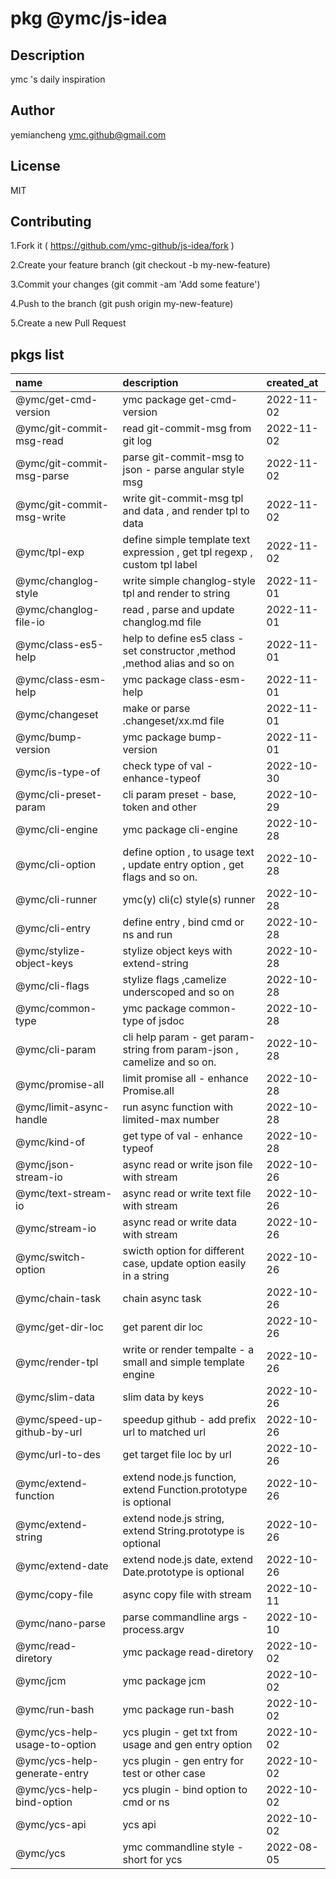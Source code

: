 # pkg @ymc/js-idea
## Description
ymc 's daily inspiration
## Author
yemiancheng <ymc.github@gmail.com>
## License
MIT
## Contributing
1.Fork it ( https://github.com/ymc-github/js-idea/fork )

2.Create your feature branch (git checkout -b my-new-feature)

3.Commit your changes (git commit -am 'Add some feature')

4.Push to the branch (git push origin my-new-feature)

5.Create a new Pull Request

## pkgs list
name|description|created_at
:--|:--|:--
@ymc/get-cmd-version|ymc package get-cmd-version|2022-11-02
@ymc/git-commit-msg-read|read git-commit-msg from git log|2022-11-02
@ymc/git-commit-msg-parse|parse git-commit-msg to json - parse angular style msg|2022-11-02
@ymc/git-commit-msg-write|write git-commit-msg tpl and data , and render tpl to data|2022-11-02
@ymc/tpl-exp|define simple template text expression , get tpl regexp , custom tpl label|2022-11-02
@ymc/changlog-style|write simple changlog-style tpl and render to string|2022-11-01
@ymc/changlog-file-io|read , parse and update changlog.md file|2022-11-01
@ymc/class-es5-help|help to define es5 class - set constructor ,method ,method alias and so on|2022-11-01
@ymc/class-esm-help|ymc package class-esm-help|2022-11-01
@ymc/changeset|make or parse .changeset/xx.md file|2022-11-01
@ymc/bump-version|ymc package bump-version|2022-11-01
@ymc/is-type-of|check type of val - enhance-typeof|2022-10-30
@ymc/cli-preset-param|cli param preset - base, token and other|2022-10-29
@ymc/cli-engine|ymc package cli-engine|2022-10-28
@ymc/cli-option|define option , to usage text , update entry option , get flags and so on.|2022-10-28
@ymc/cli-runner|ymc(y) cli(c) style(s) runner|2022-10-28
@ymc/cli-entry|define entry , bind cmd or ns and run|2022-10-28
@ymc/stylize-object-keys|stylize object keys with extend-string|2022-10-28
@ymc/cli-flags|stylize flags ,camelize  underscoped and so on|2022-10-28
@ymc/common-type|ymc package common-type of jsdoc|2022-10-28
@ymc/cli-param|cli help param - get param-string from param-json , camelize and so on.|2022-10-28
@ymc/promise-all|limit promise all - enhance Promise.all|2022-10-28
@ymc/limit-async-handle|run async function with limited-max number|2022-10-28
@ymc/kind-of|get type of val - enhance typeof|2022-10-28
@ymc/json-stream-io|async read or write json file with stream|2022-10-26
@ymc/text-stream-io|async read or write text file with stream|2022-10-26
@ymc/stream-io|async read or write data with stream|2022-10-26
@ymc/switch-option|swicth option for different case, update option easily in a string|2022-10-26
@ymc/chain-task|chain async task|2022-10-26
@ymc/get-dir-loc|get parent dir loc|2022-10-26
@ymc/render-tpl|write or render tempalte - a small and simple template engine|2022-10-26
@ymc/slim-data|slim data by keys|2022-10-26
@ymc/speed-up-github-by-url|speedup github - add prefix url to matched url|2022-10-26
@ymc/url-to-des|get target file loc by url|2022-10-26
@ymc/extend-function|extend node.js function, extend Function.prototype is optional|2022-10-26
@ymc/extend-string|extend node.js string, extend String.prototype is optional|2022-10-26
@ymc/extend-date|extend node.js date, extend Date.prototype is optional|2022-10-26
@ymc/copy-file|async copy file with stream|2022-10-11
@ymc/nano-parse|parse commandline args - process.argv|2022-10-10
@ymc/read-diretory|ymc package read-diretory|2022-10-02
@ymc/jcm|ymc package jcm|2022-10-02
@ymc/run-bash|ymc package run-bash|2022-10-02
@ymc/ycs-help-usage-to-option|ycs plugin - get txt from usage and gen entry option|2022-10-02
@ymc/ycs-help-generate-entry|ycs plugin - gen entry for test or other case|2022-10-02
@ymc/ycs-help-bind-option|ycs plugin - bind option to cmd or ns|2022-10-02
@ymc/ycs-api|ycs api|2022-10-02
@ymc/ycs|ymc commandline style - short for ycs|2022-08-05

